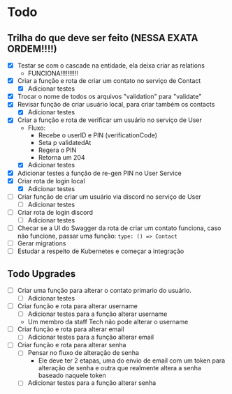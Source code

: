 # Todo

## Trilha do que deve ser feito (NESSA EXATA ORDEM!!!!)

- [x] Testar se com o cascade na entidade, ela deixa criar as relations
  - FUNCIONA!!!!!!!!!!
- [x] Criar a função e rota de criar um contato no serviço de Contact
  - [x] Adicionar testes
- [x] Trocar o nome de todos os arquivos "validation" para "validate"
- [x] Revisar função de criar usuário local, para criar também os contacts
  - [x] Adicionar testes
- [x] Criar a função e rota de verificar um usuário no serviço de User
  - Fluxo:
    - Recebe o userID e PIN (verificationCode)
    - Seta p validatedAt
    - Regera o PIN
    - Retorna um 204
  - [x] Adicionar testes
- [x] Adicionar testes a função de re-gen PIN no User Service
- [x] Criar rota de login local
  - [x] Adicionar testes
- [ ] Criar função de criar um usuário via discord no serviço de User
  - [ ] Adicionar testes
- [ ] Criar rota de login discord
  - [ ] Adicionar testes
- [ ] Checar se a UI do Swagger da rota de criar um contato funciona, caso não funcione, passar uma função: `type: () => Contact`
- [ ] Gerar migrations
- [ ] Estudar a respeito de Kubernetes e começar a integração

## Todo Upgrades

- [ ] Criar uma função para alterar o contato primario do usuário.
  - [ ] Adicionar testes
- [ ] Criar função e rota para alterar username
  - [ ] Adicionar testes para a função alterar username
  - Um membro da staff Tech não pode alterar o username
- [ ] Criar função e rota para alterar email
  - [ ] Adicionar testes para a função alterar email
- [ ] Criar função e rota para alterar senha
  - [ ] Pensar no fluxo de alteração de senha
    - Ele deve ter 2 etapas, uma do envio de email com um token para alteração de senha e outra que realmente altera a senha baseado naquele token
  - [ ] Adicionar testes para a função alterar senha
